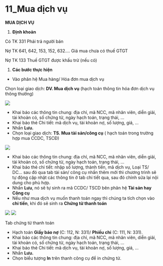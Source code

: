 # 11\_Mua dịch vụ

**MUA DỊCH VỤ**

1. **Định khoản**

Có TK 331 Phải trả người bán

Nợ TK 641, 642, 153, 152, 632.…      Giá mua chưa có thuế GTGT

Nợ TK 133                                  Thuế GTGT được khấu trừ (nếu có)

1. **Các bước thực hiện**

* Vào phân hệ Mua hàng/ Hóa đơn mua dịch vụ

Chọn loại giao dịch: **DV. Mua dịch vụ** (hạch toán thông tin hóa đơn dịch vụ thông thường)

![](<../.gitbook/assets/sb_0 (8).png>)

* Khai báo các thông tin chung: địa chỉ, mã NCC, mã nhân viên, diễn giải, tài khoản có, số chứng từ, ngày hạch toán, trạng thái, …
* Khai báo thẻ Chi tiết: mã dịch vụ, tài khoản nợ, số lượng, giá, …
* Nhấn **Lưu.**
* Chọn loại giao dịch: **TS. Mua tài sản/công cụ** ( hạch toán trong trường hợp mua CCDC, TSCĐ)

![](<../.gitbook/assets/sb_1 (66).png>)

* Khai báo các thông tin chung: địa chỉ, mã NCC, mã nhân viên, diễn giải, tài khoản có, số chứng từ, ngày hạch toán, trạng thái, …
* Khai báo thẻ chi tiết: nhập số lượng, thành tiền, mã dịch vụ, Loại TS/ DC… sau đó qua tab tài sản/ công cụ nhấn thêm mới thì chương trình sẽ tự động cập nhật các thông tin ở tab chi tiết qua, sau đó chỉnh sửa lại nội dung cho phù hợp.
* Nhấn **Lưu**, nó sẽ tự sinh ra mã CCDC/ TSCD bên phân hệ **Tài sản hay Công cụ**
* Nếu như mua dịch vụ muốn thanh toán ngay thì chúng ta tích chọn vào **chi tiền**, khi đó sẽ sinh ra **Chứng từ thanh toán**

![](<../.gitbook/assets/sb_2 (16).png>) ![](<../.gitbook/assets/sb_3 (19).png>)

Tab chứng từ thanh toán

* Hạch toán **Giấy báo nợ** (C: 112, N: 331)/ **Phiếu chi** (C: 111, N: 331).
* Khai báo các thông tin chung: địa chỉ, mã NCC, mã nhân viên, diễn giải, tài khoản có, số chứng từ, ngày hạch toán, trạng thái, …
* Khai báo thẻ Chi tiết: mã dịch vụ, tài khoản nợ, số lượng, giá, …
* Nhấn **Lưu.**
* Chọn biểu tượng **In** trên thanh công cụ để in chứng từ.
